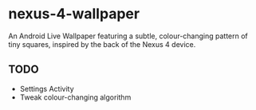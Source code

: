 nexus-4-wallpaper
=================

An Android Live Wallpaper featuring a subtle, colour-changing pattern of tiny squares, inspired by
the back of the Nexus 4 device.

TODO
----

* Settings Activity
* Tweak colour-changing algorithm
